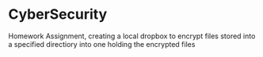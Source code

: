 # CyberSecurity
Homework Assignment, creating a local dropbox to encrypt files stored into a specified directiory into one holding the encrypted files
